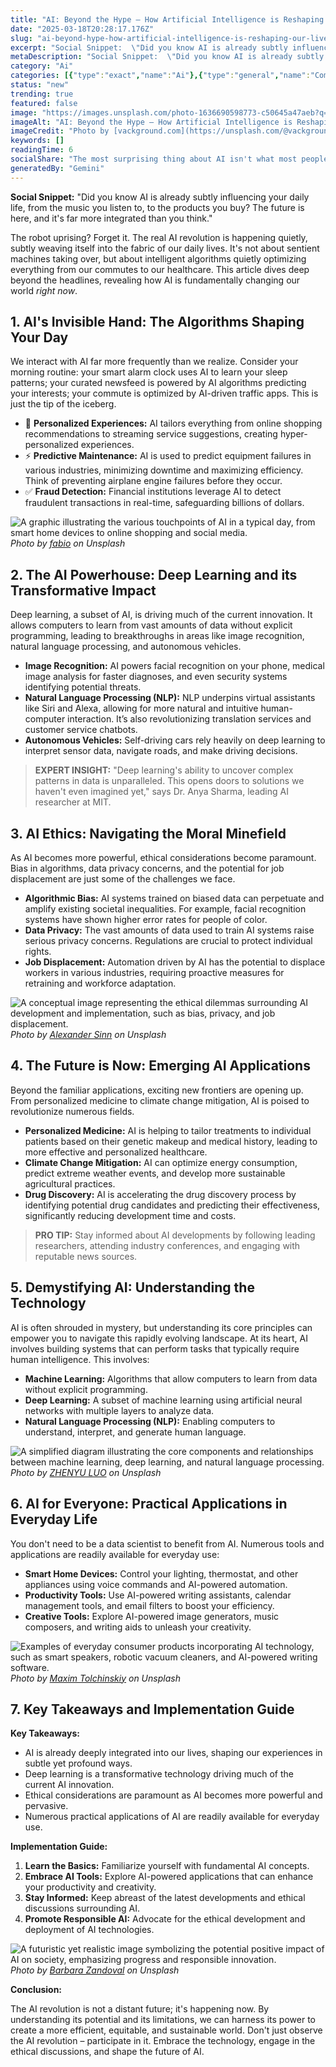 ```yaml
---
title: "AI: Beyond the Hype – How Artificial Intelligence is Reshaping Our Lives *Right Now*"
date: "2025-03-18T20:28:17.176Z"
slug: "ai-beyond-hype-how-artificial-intelligence-is-reshaping-our-lives-right-now"
excerpt: "Social Snippet:  \"Did you know AI is already subtly influencing your daily life, from the music you listen to, to the products you buy?  The future is here, and it's far more integrated than you think.\""
metaDescription: "Social Snippet:  \"Did you know AI is already subtly influencing your daily life, from the music you listen to, to the products you buy?  The future is here..."
category: "Ai"
categories: [{"type":"exact","name":"Ai"},{"type":"general","name":"Computer Science"},{"type":"medium","name":"Machine Learning"},{"type":"specific","name":"Deep Learning"},{"type":"niche","name":"Neural Networks"}]
status: "new"
trending: true
featured: false
image: "https://images.unsplash.com/photo-1636690598773-c50645a47aeb?q=85&w=1200&fit=max&fm=webp&auto=compress"
imageAlt: "AI: Beyond the Hype – How Artificial Intelligence is Reshaping Our Lives *Right Now*"
imageCredit: "Photo by [vackground.com](https://unsplash.com/@vackground) on Unsplash"
keywords: []
readingTime: 6
socialShare: "The most surprising thing about AI isn't what most people think. Find out what experts really say about this game-changing topic."
generatedBy: "Gemini"
---
```




**Social Snippet:**  "Did you know AI is already subtly influencing your daily life, from the music you listen to, to the products you buy?  The future is here, and it's far more integrated than you think."

The robot uprising?  Forget it.  The real AI revolution is happening quietly, subtly weaving itself into the fabric of our daily lives.  It's not about sentient machines taking over, but about intelligent algorithms quietly optimizing everything from our commutes to our healthcare. This article dives deep beyond the headlines, revealing how AI is fundamentally changing our world *right now*.

## 1. AI's Invisible Hand:  The Algorithms Shaping Your Day

We interact with AI far more frequently than we realize.  Consider your morning routine:  your smart alarm clock uses AI to learn your sleep patterns; your curated newsfeed is powered by AI algorithms predicting your interests; your commute is optimized by AI-driven traffic apps.  This is just the tip of the iceberg.

* 🔑 **Personalized Experiences:** AI tailors everything from online shopping recommendations to streaming service suggestions, creating hyper-personalized experiences.
* ⚡ **Predictive Maintenance:**  AI is used to predict equipment failures in various industries, minimizing downtime and maximizing efficiency.  Think of preventing airplane engine failures before they occur.
* ✅ **Fraud Detection:** Financial institutions leverage AI to detect fraudulent transactions in real-time, safeguarding billions of dollars.

![A graphic illustrating the various touchpoints of AI in a typical day, from smart home devices to online shopping and social media.](https://images.unsplash.com/photo-1523961131990-5ea7c61b2107?q=85&w=1200&fit=max&fm=webp&auto=compress)
*Photo by [fabio](https://unsplash.com/@fabioha) on Unsplash*

## 2.  The AI Powerhouse:  Deep Learning and its Transformative Impact

Deep learning, a subset of AI, is driving much of the current innovation.  It allows computers to learn from vast amounts of data without explicit programming, leading to breakthroughs in areas like image recognition, natural language processing, and autonomous vehicles.

*  **Image Recognition:**  AI powers facial recognition on your phone, medical image analysis for faster diagnoses, and even security systems identifying potential threats.
*  **Natural Language Processing (NLP):**  NLP underpins virtual assistants like Siri and Alexa, allowing for more natural and intuitive human-computer interaction.  It’s also revolutionizing translation services and customer service chatbots.
*  **Autonomous Vehicles:** Self-driving cars rely heavily on deep learning to interpret sensor data, navigate roads, and make driving decisions.

> **EXPERT INSIGHT:**  "Deep learning's ability to uncover complex patterns in data is unparalleled.  This opens doors to solutions we haven't even imagined yet," says Dr. Anya Sharma, leading AI researcher at MIT.

## 3.  AI Ethics:  Navigating the Moral Minefield

As AI becomes more powerful, ethical considerations become paramount.  Bias in algorithms, data privacy concerns, and the potential for job displacement are just some of the challenges we face.

*  **Algorithmic Bias:** AI systems trained on biased data can perpetuate and amplify existing societal inequalities.  For example, facial recognition systems have shown higher error rates for people of color.
*  **Data Privacy:** The vast amounts of data used to train AI systems raise serious privacy concerns.  Regulations are crucial to protect individual rights.
*  **Job Displacement:** Automation driven by AI has the potential to displace workers in various industries, requiring proactive measures for retraining and workforce adaptation.

![A conceptual image representing the ethical dilemmas surrounding AI development and implementation, such as bias, privacy, and job displacement.](https://images.unsplash.com/photo-1569396116180-210c182bedb8?q=85&w=1200&fit=max&fm=webp&auto=compress)
*Photo by [Alexander Sinn](https://unsplash.com/@swimstaralex) on Unsplash*

## 4.  The Future is Now:  Emerging AI Applications

Beyond the familiar applications, exciting new frontiers are opening up.  From personalized medicine to climate change mitigation, AI is poised to revolutionize numerous fields.

*  **Personalized Medicine:** AI is helping to tailor treatments to individual patients based on their genetic makeup and medical history, leading to more effective and personalized healthcare.
*  **Climate Change Mitigation:** AI can optimize energy consumption, predict extreme weather events, and develop more sustainable agricultural practices.
*  **Drug Discovery:**  AI is accelerating the drug discovery process by identifying potential drug candidates and predicting their effectiveness, significantly reducing development time and costs.

> **PRO TIP:**  Stay informed about AI developments by following leading researchers, attending industry conferences, and engaging with reputable news sources.

## 5.  Demystifying AI:  Understanding the Technology

AI is often shrouded in mystery, but understanding its core principles can empower you to navigate this rapidly evolving landscape.  At its heart, AI involves building systems that can perform tasks that typically require human intelligence.  This involves:

* **Machine Learning:** Algorithms that allow computers to learn from data without explicit programming.
* **Deep Learning:**  A subset of machine learning using artificial neural networks with multiple layers to analyze data.
* **Natural Language Processing (NLP):** Enabling computers to understand, interpret, and generate human language.

![A simplified diagram illustrating the core components and relationships between machine learning, deep learning, and natural language processing.](https://images.unsplash.com/photo-1655393001768-d946c97d6fd1?q=85&w=1200&fit=max&fm=webp&auto=compress)
*Photo by [ZHENYU LUO](https://unsplash.com/@mrnuclear) on Unsplash*

## 6.  AI for Everyone:  Practical Applications in Everyday Life

You don't need to be a data scientist to benefit from AI.  Numerous tools and applications are readily available for everyday use:

* **Smart Home Devices:**  Control your lighting, thermostat, and other appliances using voice commands and AI-powered automation.
* **Productivity Tools:**  Use AI-powered writing assistants, calendar management tools, and email filters to boost your efficiency.
* **Creative Tools:**  Explore AI-powered image generators, music composers, and writing aids to unleash your creativity.

![Examples of everyday consumer products incorporating AI technology, such as smart speakers, robotic vacuum cleaners, and AI-powered writing software.](https://images.unsplash.com/photo-1616161560417-66d4db5892ec?q=85&w=1200&fit=max&fm=webp&auto=compress)
*Photo by [Maxim Tolchinskiy](https://unsplash.com/@shaikhulud) on Unsplash*

## 7.  Key Takeaways and Implementation Guide

**Key Takeaways:**

* AI is already deeply integrated into our lives, shaping our experiences in subtle yet profound ways.
* Deep learning is a transformative technology driving much of the current AI innovation.
* Ethical considerations are paramount as AI becomes more powerful and pervasive.
* Numerous practical applications of AI are readily available for everyday use.

**Implementation Guide:**

1. **Learn the Basics:**  Familiarize yourself with fundamental AI concepts.
2. **Embrace AI Tools:**  Explore AI-powered applications that can enhance your productivity and creativity.
3. **Stay Informed:**  Keep abreast of the latest developments and ethical discussions surrounding AI.
4. **Promote Responsible AI:**  Advocate for the ethical development and deployment of AI technologies.

![A futuristic yet realistic image symbolizing the potential positive impact of AI on society, emphasizing progress and responsible innovation.](https://images.unsplash.com/photo-1612066473428-fb6833a0d855?q=85&w=1200&fit=max&fm=webp&auto=compress)
*Photo by [Barbara Zandoval](https://unsplash.com/@barbarazandoval) on Unsplash*

**Conclusion:**

The AI revolution is not a distant future; it's happening now.  By understanding its potential and its limitations, we can harness its power to create a more efficient, equitable, and sustainable world.  Don't just observe the AI revolution – participate in it.  Embrace the technology, engage in the ethical discussions, and shape the future of AI.


<div class="reading-progress-container">
  <div id="reading-progress" class="reading-progress"></div>
</div>
